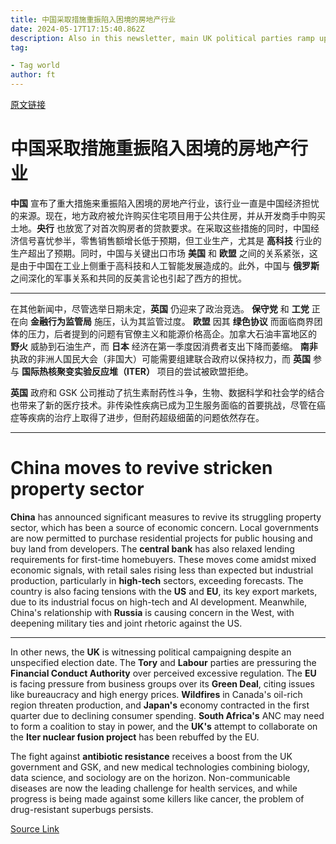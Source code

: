 ```yaml
---
title: 中国采取措施重振陷入困境的房地产行业
date: 2024-05-17T17:15:40.862Z
description: Also in this newsletter, main UK political parties ramp up campaigning, US-built pier in Gaza opens for aid, science round-up
tag: 

- Tag world
author: ft
---
```


[原文链接](https://ft.com/content/c0493a93-56d4-4205-8e33-db8ffb01b3ec)

# **中国**采取措施重振陷入困境的房地产行业

**中国** 宣布了重大措施来重振陷入困境的房地产行业，该行业一直是中国经济担忧的来源。现在，地方政府被允许购买住宅项目用于公共住房，并从开发商手中购买土地。**央行** 也放宽了对首次购房者的贷款要求。在采取这些措施的同时，中国经济信号喜忧参半，零售销售额增长低于预期，但工业生产，尤其是 **高科技** 行业的生产超出了预期。同时，中国与关键出口市场 **美国** 和 **欧盟** 之间的关系紧张，这是由于中国在工业上侧重于高科技和人工智能发展造成的。此外，中国与 **俄罗斯** 之间深化的军事关系和共同的反美言论也引起了西方的担忧。

---

在其他新闻中，尽管选举日期未定，**英国** 仍迎来了政治竞选。 **保守党** 和 **工党** 正在向 **金融行为监管局** 施压，认为其监管过度。 **欧盟** 因其 **绿色协议** 而面临商界团体的压力，后者提到的问题有官僚主义和能源价格高企。加拿大石油丰富地区的 **野火** 威胁到石油生产，而 **日本** 经济在第一季度因消费者支出下降而萎缩。 **南非** 执政的非洲人国民大会（非国大）可能需要组建联合政府以保持权力，而 **英国** 参与 **国际热核聚变实验反应堆（ITER）** 项目的尝试被欧盟拒绝。

**英国** 政府和 GSK 公司推动了抗生素耐药性斗争，生物、数据科学和社会学的结合也带来了新的医疗技术。非传染性疾病已成为卫生服务面临的首要挑战，尽管在癌症等疾病的治疗上取得了进步，但耐药超级细菌的问题依然存在。

---

# China moves to revive stricken property sector 

**China** has announced significant measures to revive its struggling property sector, which has been a source of economic concern. Local governments are now permitted to purchase residential projects for public housing and buy land from developers. The **central bank** has also relaxed lending requirements for first-time homebuyers. These moves come amidst mixed economic signals, with retail sales rising less than expected but industrial production, particularly in **high-tech** sectors, exceeding forecasts. The country is also facing tensions with the **US** and **EU**, its key export markets, due to its industrial focus on high-tech and AI development. Meanwhile, China's relationship with **Russia** is causing concern in the West, with deepening military ties and joint rhetoric against the US. 

---

In other news, the **UK** is witnessing political campaigning despite an unspecified election date. The **Tory** and **Labour** parties are pressuring the **Financial Conduct Authority** over perceived excessive regulation. The **EU** is facing pressure from business groups over its **Green Deal**, citing issues like bureaucracy and high energy prices. **Wildfires** in Canada's oil-rich region threaten production, and **Japan's** economy contracted in the first quarter due to declining consumer spending. **South Africa's** ANC may need to form a coalition to stay in power, and the **UK's** attempt to collaborate on the **Iter nuclear fusion project** has been rebuffed by the EU. 

The fight against **antibiotic resistance** receives a boost from the UK government and GSK, and new medical technologies combining biology, data science, and sociology are on the horizon. Non-communicable diseases are now the leading challenge for health services, and while progress is being made against some killers like cancer, the problem of drug-resistant superbugs persists.

[Source Link](https://ft.com/content/c0493a93-56d4-4205-8e33-db8ffb01b3ec)

